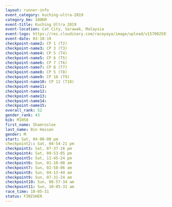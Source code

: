 ```yaml
---
layout: runner-info 
event_category: kuching-ultra-2019 
category_km: 100KM 
event-title: Kuching Ultra 2019
event-location: Cat City, Sarawak, Malaysia 
event-logo: https://res.cloudinary.com/raceyaya/image/upload/v1570025915/logo/kuching_ultra_jsvtue.jpg 
event-date: 03-10-19 
checkpoint-name2: CP 1 (T2) 
checkpoint-name3: CP 3 (T3) 
checkpoint-name4: CP 5 (T4) 
checkpoint-name5: CP 6 (T5) 
checkpoint-name6: CP 7 (T6) 
checkpoint-name7: CP 8 (T7) 
checkpoint-name8: CP 5 (T8) 
checkpoint-name9: CP 10 (T9) 
checkpoint-name10: CP 11 (T10) 
checkpoint-name11:  
checkpoint-name12: 
checkpoint-name13: 
checkpoint-name14: 
checkpoint-name15: 
overall_rank: 52
gender_rank: 43
bib: M1058
first_name: Shamroslee
last_name: Bin Hassan
gender: M
start: Sat, 04-00-00 pm
checkpoint2:: Sat, 04-54-21 pm
checkpoint3: Sat, 07-37-16 pm
checkpoint4: Sat, 09-53-05 pm
checkpoint5: Sat, 11-45-24 pm
checkpoint6: Sun, 01-10-08 am
checkpoint7: Sun, 02-58-06 am
checkpoint8: Sun, 04-13-44 am
checkpoint9: Sun, 07-31-24 am
checkpoint10: Sun, 08-57-34 am
checkpoint11: Sun, 10-05-31 am
race_time: 18-05-31
status: FINISHER
---
```

